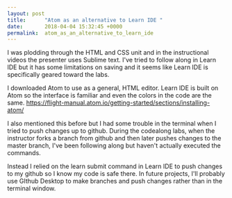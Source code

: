 ```yaml
---
layout: post
title:      "Atom as an alternative to Learn IDE "
date:       2018-04-04 15:32:45 +0000
permalink:  atom_as_an_alternative_to_learn_ide
---
```



I was plodding through the HTML and CSS unit and in the instructional videos the presenter uses Sublime text. I've tried to follow along in Learn IDE but it has some limitations on saving and it seems like Learn IDE is specifically geared toward the labs.

I downloaded Atom to use as a general, HTML editor. Learn IDE is built on Atom so the interface is familiar and even the colors in the code are the same. https://flight-manual.atom.io/getting-started/sections/installing-atom/

I also mentioned this before but I had some trouble in the terminal when I tried to push changes up to github. During the codealong labs, when the instructor forks a branch from github and then later pushes changes to the master branch, I've been following along but haven't actually executed the commands.

Instead I relied on the learn submit command in Learn IDE to push changes to my github so I know my code is safe there. In future projects, I'll probably use GIthub Desktop to make branches and push changes rather than in the terminal window.


